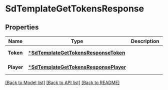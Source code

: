 # SdTemplateGetTokensResponse

## Properties
Name | Type | Description | Notes
------------ | ------------- | ------------- | -------------
**Token** | [***SdTemplateGetTokensResponseToken**](SDTemplateGetTokensResponse_token.md) |  | [default to null]
**Player** | [***SdTemplateGetTokensResponsePlayer**](SDTemplateGetTokensResponse_player.md) |  | [default to null]

[[Back to Model list]](../README.md#documentation-for-models) [[Back to API list]](../README.md#documentation-for-api-endpoints) [[Back to README]](../README.md)

